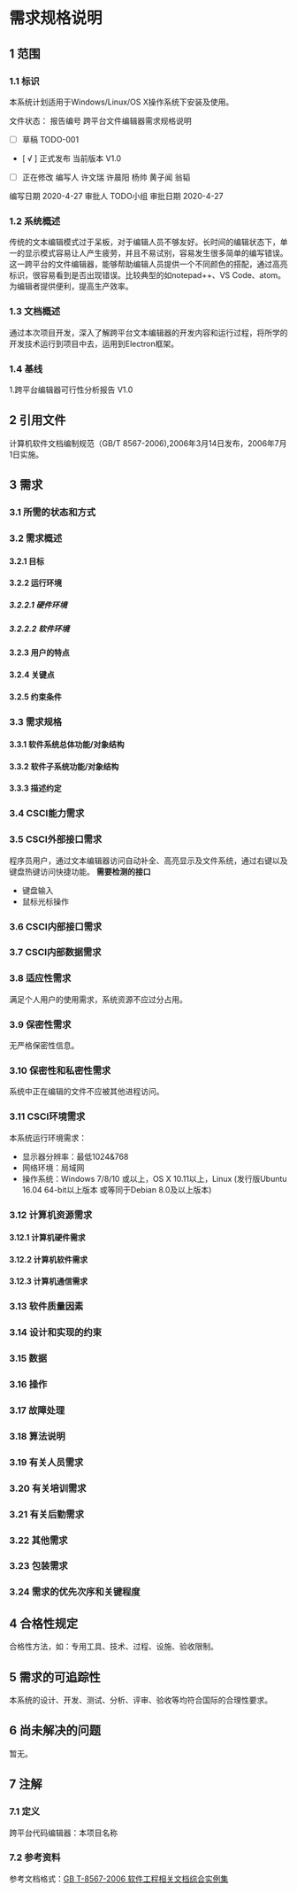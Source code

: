 # 需求规格说明

## 1 范围

### 1.1 标识

本系统计划适用于Windows/Linux/OS X操作系统下安装及使用。 

文件状态： 报告编号 跨平台文件编辑器需求规格说明

- [    ]  草稿 TODO-001
- [ √ ]  正式发布 当前版本 V1.0
- [    ]  正在修改 编写人 许文瑞 许晨阳 杨帅 黄子闻 翁韬

 编写日期 2020-4-27 审批人 TODO小组 审批日期 2020-4-27

### 1.2 系统概述

传统的文本编辑模式过于呆板，对于编辑人员不够友好。长时间的编辑状态下，单一的显示模式容易让人产生疲劳，并且不易试别，容易发生很多简单的编写错误。这一跨平台的文件编辑器，能够帮助编辑人员提供一个不同颜色的搭配，通过高亮标识，很容易看到是否出现错误。比较典型的如notepad++、VS Code、atom。为编辑者提供便利，提高生产效率。

### 1.3 文档概述

通过本次项目开发，深入了解跨平台文本编辑器的开发内容和运行过程，将所学的开发技术运行到项目中去，运用到Electron框架。

### 1.4 基线

1.跨平台编辑器可行性分析报告 V1.0

## 2 引用文件

计算机软件文档编制规范（GB/T 8567-2006),2006年3月14日发布，2006年7月1日实施。

## 3 需求

### 3.1 所需的状态和方式

### 3.2 需求概述

#### 3.2.1 目标

#### 3.2.2 运行环境

##### 3.2.2.1 硬件环境

##### 3.2.2.2 软件环境

#### 3.2.3 用户的特点

#### 3.2.4 关键点

#### 3.2.5 约束条件

### 3.3 需求规格

#### 3.3.1 软件系统总体功能/对象结构

#### 3.3.2 软件子系统功能/对象结构

#### 3.3.3 描述约定

### 3.4 CSCI能力需求

### 3.5 CSCI外部接口需求

程序员用户，通过文本编辑器访问自动补全、高亮显示及文件系统，通过右键以及键盘热键访问快捷功能。
**需要检测的接口**

- 键盘输入
- 鼠标光标操作

### 3.6 CSCI内部接口需求

### 3.7 CSCI内部数据需求

### 3.8 适应性需求

满足个人用户的使用需求，系统资源不应过分占用。

### 3.9 保密性需求

无严格保密性信息。

### 3.10 保密性和私密性需求

系统中正在编辑的文件不应被其他进程访问。

### 3.11 CSCI环境需求

本系统运行环境需求：

- 显示器分辨率：最低1024&768
- 网络环境：局域网
- 操作系统：Windows 7/8/10 或以上，OS X 10.11以上，Linux (发行版Ubuntu 16.04 64-bit以上版本 或等同于Debian 8.0及以上版本)

### 3.12 计算机资源需求

#### 3.12.1 计算机硬件需求

#### 3.12.2 计算机软件需求

#### 3.12.3 计算机通信需求

### 3.13 软件质量因素

### 3.14 设计和实现的约束

### 3.15 数据

### 3.16 操作

### 3.17 故障处理

### 3.18 算法说明

### 3.19 有关人员需求

### 3.20 有关培训需求

### 3.21 有关后勤需求

### 3.22 其他需求

### 3.23 包装需求

### 3.24 需求的优先次序和关键程度

## 4 合格性规定

合格性方法，如：专用工具、技术、过程、设施、验收限制。

## 5 需求的可追踪性

本系统的设计、开发、测试、分析、评审、验收等均符合国际的合理性要求。

## 6 尚未解决的问题
暂无。
## 7 注解

### 7.1 定义

跨平台代码编辑器：本项目名称

### 7.2 参考资料

参考文档格式：[GB T-8567-2006 软件工程相关文档综合实例集](https://wenku.baidu.com/view/a1f1269903d276a20029bd64783e0912a2167c8b.html)

